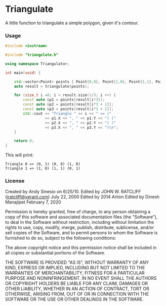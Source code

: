 # Triangulate


A little function to triangulate a simple polygon, given it's contour.


### Usage

```C++
#include <iostream>

#include "triangulate.h"

using namespace Triangulator;

int main(void) {

    std::vector<Point> points { Point{0,0}, Point{1,0}, Point{1,1}, Point{0,1} };
    auto result = triangulate(points);

    for (size_t i =0; i < result.size()/3; i ++) {
        const auto &p1 = points[result[i*3]];
        const auto &p2 = points[result[i*3 + 1]];
        const auto &p3 = points[result[i*3 + 2]];
        std::cout << "Triangle " << i << " => ("
                  << p1.X << ", " << p1.Y << ") ("
                  << p2.X << ", " << p2.Y << ") ("
                  << p3.X << ", " << p3.Y << ")\n";
    }

    return 0;
}
```

This will print:

```
Triangle 0 => (0, 1) (0, 0) (1, 0)
Triangle 1 => (1, 0) (1, 1) (0, 1)
```

### License

Created by Andy Sinesio on 6/25/10.
Edited by JOHN W. RATCLIFF (jratcliff@verant.com) July 22, 2000
Edited by 2014 Anton
Edited by Dinesh Manajipet February 7, 2020

Permission is hereby granted, free of charge, to any person obtaining a copy of this software and associated documentation files (the "Software"), to deal in the Software without restriction, including without limitation the rights to use, copy, modify, merge, publish, distribute, sublicense, and/or sell copies of the Software, and to permit persons to whom the Software is furnished to do so, subject to the following conditions:

The above copyright notice and this permission notice shall be included in all copies or substantial portions of the Software.

THE SOFTWARE IS PROVIDED "AS IS", WITHOUT WARRANTY OF ANY KIND, EXPRESS OR IMPLIED, INCLUDING BUT NOT LIMITED TO THE WARRANTIES OF MERCHANTABILITY, FITNESS FOR A PARTICULAR PURPOSE AND NONINFRINGEMENT. IN NO EVENT SHALL THE AUTHORS OR COPYRIGHT HOLDERS BE LIABLE FOR ANY CLAIM, DAMAGES OR OTHER LIABILITY, WHETHER IN AN ACTION OF CONTRACT, TORT OR OTHERWISE, ARISING FROM, OUT OF OR IN CONNECTION WITH THE SOFTWARE OR THE USE OR OTHER DEALINGS IN THE SOFTWARE.
